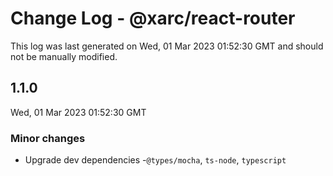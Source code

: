 # Change Log - @xarc/react-router

This log was last generated on Wed, 01 Mar 2023 01:52:30 GMT and should not be manually modified.

## 1.1.0
Wed, 01 Mar 2023 01:52:30 GMT

### Minor changes

- Upgrade dev dependencies -`@types/mocha`, `ts-node`, `typescript`

